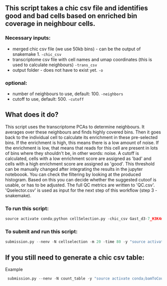 ## This script takes a chic csv file and identifies good and bad cells based on enriched bin coverage in neighbour cells. <br/>
### Necessary inputs:
- merged chic csv file (we use 50kb bins) - can be the output of snakemake 1. `-chic_csv`
- transcriptome csv file with cell names and umap coordinates (this is used to calculate neighbours) `-trans_csv`
- output folder - does not have to exist yet. `-o`

### optional:<br/>
- number of neighbours to use, default: 100. `-neighbors`
- cutoff to use, default: 500. `-cutoff`

## What does it do?
This script uses the transcriptome PCAs to determine neighbours. It averages over these neighbours and finds highly covered bins. Then it goes back to the individual cell to calculate its enrichment in these pre-selected bins. If the enrichment is high, this means there is a low amount of noise. If the enrichment is low, that means that reads for this cell are present in lots of bins where they shouldn't be, in other words: noise. A cutoff is calculated, cells with a low enrichment score are assigned as 'bad' and cells with a high enrichment score are assigned as 'good'. This threshold can be manually changed after integrating the results in the jupyter noteboook. You can check the filtering by looking at the produced histogram. Based on this you can decide whether the suggested cutoof is usable, or has to be adjusted. The full QC metrics are written to 'QC.csv'. 'Qselector.csv' is used as input for the next step of this workflow (step 3 - snakemake).

### To run this script: 

```python
source activate conda;python cellSelection.py -chic_csv Gast_d3-7_H3K4me3.50kb.csv -trans_csv 20210623_rep234_day34567_cells_PCAs.csv -o cellSelection
```

### To submit and run this script: 

```python
submission.py --nenv -N cellselection -m 20 -time 80 -y "source activate conda;python cellSelection.py -chic_csv Gast_d3-7_H3K4me3.50kb.csv -trans_csv 20210623_rep234_day34567_cells_PCAs.csv -o cellSelection"
```

## If you still need to generate a chic csv table:
Example

```python
 submission.py --nenv -N count_table -y "source activate conda;bamToCountTable.py -bin 50_000 -minMQ 50 --noNames merged_bamfile.bam -sampleTags SM -joinedFeatureTags reference_name -binTag DS --r1only -o output.csv --dedup"
```


